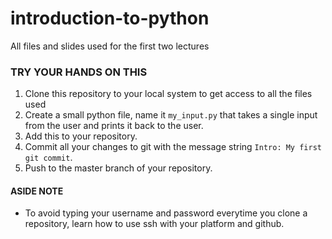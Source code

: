# introduction-to-python
All files and slides used for the first two lectures

### TRY YOUR HANDS ON THIS
1. Clone this repository to your local system to get access to all the files used
2. Create a small python file, name it `my_input.py` that takes a single input from the user and prints it back to the user.
3. Add this to your repository.
4. Commit all your changes to git with the message string `Intro: My first git commit`.
5. Push to the master branch of your repository.

#### ASIDE NOTE
- To avoid typing your username and password everytime you clone a repository, learn how to use ssh with your platform and github.
